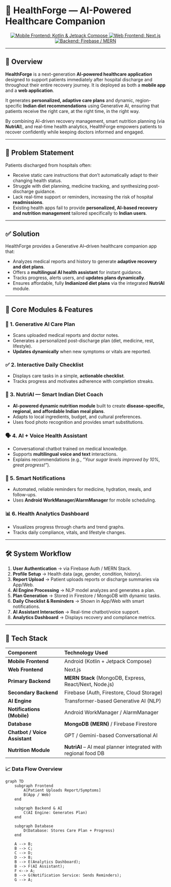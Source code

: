 # 🏥 HealthForge — AI-Powered Healthcare Companion

<p align="center">
  <a href="https://kotlinlang.org/" target="_blank">
    <img src="https://img.shields.io/badge/Mobile%20App-Kotlin%20%26%20Compose-B84E8D?style=for-the-badge&logo=kotlin&logoColor=white" alt="Mobile Frontend: Kotlin & Jetpack Compose">
  </a>
  <a href="https://nextjs.org/" target="_blank">
    <img src="https://img.shields.io/badge/Web%20App-Next.js-000000?style=for-the-badge&logo=next.js&logoColor=white" alt="Web Frontend: Next.js">
  </a>
  <a href="https://firebase.google.com/" target="_blank">
    <img src="https://img.shields.io/badge/Backend-Firebase%20%2F%20MERN-FFCA28?style=for-the-badge&logo=firebase&logoColor=black" alt="Backend: Firebase / MERN">
  </a>
</p>

---

## 📘 Overview

**HealthForge** is a next-generation **AI-powered healthcare application** designed to support patients immediately after hospital discharge and throughout their entire recovery journey. It is deployed as both a **mobile app** and a **web application**.

It generates **personalized, adaptive care plans** and dynamic, region-specific **Indian diet recommendations** using Generative AI, ensuring that patients receive the right care, at the right time, in the right way.

By combining AI-driven recovery management, smart nutrition planning (via **NutriAI**), and real-time health analytics, HealthForge empowers patients to recover confidently while keeping doctors informed and engaged.

---

## 🎯 Problem Statement

Patients discharged from hospitals often:

* Receive static care instructions that don’t automatically adapt to their changing health status.
* Struggle with diet planning, medicine tracking, and synthesizing post-discharge guidance.
* Lack real-time support or reminders, increasing the risk of hospital **readmissions**.
* Existing health apps fail to provide **personalized, AI-based recovery and nutrition management** tailored specifically to **Indian users**.

---

## ✅ Solution

HealthForge provides a Generative AI–driven healthcare companion app that:

* Analyzes medical reports and history to generate **adaptive recovery and diet plans**.
* Offers a **multilingual AI health assistant** for instant guidance.
* Tracks progress, alerts users, and **updates plans dynamically**.
* Ensures affordable, fully **Indianized diet plans** via the integrated **NutriAI** module.

---

## 🚀 Core Modules & Features

### 🧠 1. Generative AI Care Plan
* Scans uploaded medical reports and doctor notes.
* Generates a personalized post-discharge plan (diet, medicine, rest, lifestyle).
* **Updates dynamically** when new symptoms or vitals are reported.

### ✅ 2. Interactive Daily Checklist
* Displays care tasks in a simple, **actionable checklist**.
* Tracks progress and motivates adherence with completion streaks.

### 🍛 3. NutriAI — Smart Indian Diet Coach
* **AI-powered dynamic nutrition module** built to create **disease-specific, regional, and affordable Indian meal plans**.
* Adapts to local ingredients, budget, and cultural preferences.
* Uses food photo recognition and provides smart substitutions.

### 🗣️ 4. AI + Voice Health Assistant
* Conversational chatbot trained on medical knowledge.
* Supports **multilingual voice and text** interactions.
* Explains recommendations (e.g., *“Your sugar levels improved by 10%, great progress!”*).

### 🔔 5. Smart Notifications
* Automated, reliable reminders for medicine, hydration, meals, and follow-ups.
* Uses **Android WorkManager/AlarmManager** for mobile scheduling.

### 📊 6. Health Analytics Dashboard
* Visualizes progress through charts and trend graphs.
* Tracks daily compliance, vitals, and lifestyle changes.

---

## 🛠 System Workflow

1.  **User Authentication** → via Firebase Auth / MERN Stack.
2.  **Profile Setup** → Health data (age, gender, condition, history).
3.  **Report Upload** → Patient uploads reports or discharge summaries via App/Web.
4.  **AI Engine Processing** → NLP model analyzes and generates a plan.
5.  **Plan Generation** → Stored in Firestore / MongoDB with dynamic tasks.
6.  **Daily Checklist & Reminders** → Shown in App/Web with smart notifications.
7.  **AI Assistant Interaction** → Real-time chatbot/voice support.
8.  **Analytics Dashboard** → Displays recovery and compliance metrics.

---

## 🧩 Tech Stack

| Component | Technology Used |
| :--- | :--- |
| **Mobile Frontend** | Android (Kotlin + Jetpack Compose) |
| **Web Frontend** | Next.js |
| **Primary Backend** | **MERN Stack** (MongoDB, Express, React/Next, Node.js) |
| **Secondary Backend** | Firebase (Auth, Firestore, Cloud Storage) |
| **AI Engine** | Transformer-based Generative AI (NLP) |
| **Notifications (Mobile)** | Android WorkManager / AlarmManager |
| **Database** | **MongoDB (MERN)** / Firebase Firestore |
| **Chatbot / Voice Assistant** | GPT / Gemini-based Conversational AI |
| **Nutrition Module** | **NutriAI** – AI meal planner integrated with regional food DB |

### 📈 Data Flow Overview
```mermaid
graph TD
    subgraph Frontend
        A[Patient Uploads Report/Symptoms]
        B(App / Web)
    end
    
    subgraph Backend & AI
        C(AI Engine: Generates Plan)
    end
    
    subgraph Database
        D(Database: Stores Care Plan + Progress)
    end

    A --> B;
    B --> C;
    C --> D;
    D --> B;
    B --> E(Analytics Dashboard);
    B --> F(AI Assistant);
    F <--> A;
    B --> G(Notification Service: Sends Reminders);
    G --> A;
